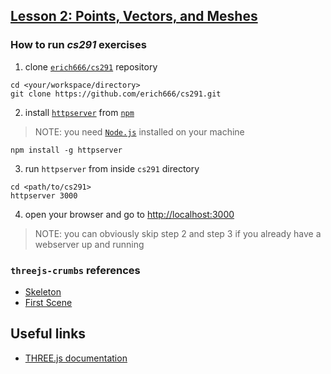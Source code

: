## [Lesson 2: Points, Vectors, and Meshes](https://www.udacity.com/wiki/cs291#lesson-2-points-vectors-and-meshes)

### How to run *cs291* exercises

1. clone [`erich666/cs291`](https://github.com/erich666/cs291) repository

```
cd <your/workspace/directory>
git clone https://github.com/erich666/cs291.git
```

2. install [`httpserver`](https://www.npmjs.com/package/httpserver) from [`npm`](https://www.npmjs.com) 

> NOTE: you need [`Node.js`](https://nodejs.org/) installed on your machine

```
npm install -g httpserver
```

3. run `httpserver` from inside `cs291` directory

```
cd <path/to/cs291>
httpserver 3000
```

4. open your browser and go to [http://localhost:3000](http://localhost:3000)


> NOTE: you can obviously skip step 2 and step 3 if you already have a webserver up and running

###  `threejs-crumbs` references

* [Skeleton](https://github.com/cvdlab/threejs-crumbs/blob/master/examples/example01.html)
* [First Scene](https://github.com/cvdlab/threejs-crumbs/blob/master/examples/example02.html)

## Useful links

* [THREE.js documentation](http://threejs.org/docs/)
